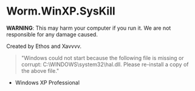 # Worm.WinXP.SysKill
**WARNING**:
This may harm your computer if you run it. We are not responsible for any damage caused.

Created by Ethos and Xavvvv.

> "Windows could not start because the following file is missing or corrupt:
> C:\WINDOWS\system32\hal.dll.
> Please re-install a copy of the above file."
- Windows XP Professional
